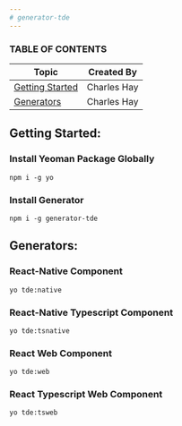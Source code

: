 ```yaml
---
# generator-tde
---
```


### TABLE OF CONTENTS

| Topic                       | Created By            |
| --------------------------- | --------------------- |
| [Getting Started](#Topic01) | Charles Hay           |
| [Generators](#Topic02)      | Charles Hay           |

<a name="Topic01"></a>

## Getting Started:

### Install Yeoman Package Globally

```
npm i -g yo
```

### Install Generator

```
npm i -g generator-tde
```

<a name="Topic02"></a>

## Generators:

### React-Native Component

```
yo tde:native
```

### React-Native Typescript Component

```
yo tde:tsnative
```

### React Web Component

```
yo tde:web
```

### React Typescript Web Component

```
yo tde:tsweb
```
